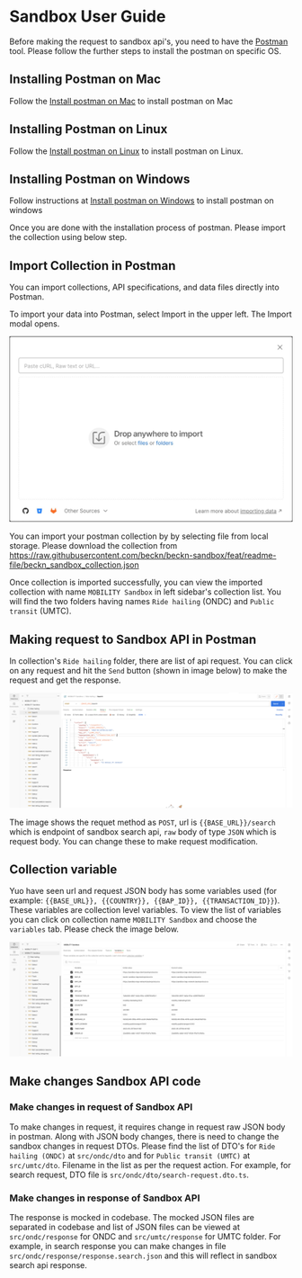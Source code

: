 # Sandbox User Guide

Before making the request to sandbox api's, you need to have the [Postman](https://www.postman.com/downloads/) tool. Please follow the further steps to install the postman on specific OS.

## Installing Postman on Mac

Follow the [Install postman on Mac](https://learning.postman.com/docs/getting-started/installation-and-updates/#installing-postman-on-mac) to install postman on Mac

## Installing Postman on Linux

Follow the [Install postman on Linux](https://learning.postman.com/docs/getting-started/installation-and-updates/#installing-postman-on-linux) to install postman on Linux.

## Installing Postman on Windows

Follow instructions at [Install postman on Windows](https://learning.postman.com/docs/getting-started/installation-and-updates/#installing-postman-on-windows) to install postman on windows

Once you are done with the installation process of postman. Please import the collection using below step.

## Import Collection in Postman

You can import collections, API specifications, and data files directly into Postman.

To import your data into Postman, select Import in the upper left. The Import modal opens.

<img src="user_guide/images/import-export-import-ui-v10-3.jpg" width="700"/>

You can import your postman collection by by selecting file from local storage. Please download the collection from <https://raw.githubusercontent.com/beckn/beckn-sandbox/feat/readme-file/beckn_sandbox_collection.json>

Once collection is imported successfully, you can view the imported collection with name `MOBILITY Sandbox` in left sidebar's collection list. You will find the two folders having names `Ride hailing` (ONDC) and `Public transit` (UMTC).

## Making request to Sandbox API in Postman

In collection's `Ride hailing` folder, there are list of api request. You can click on any request and hit the `Send` button (shown in image below) to make the request and get the response.

<img src="user_guide/images/postman_making_request.png" width="700"/>

The image shows the requet method as `POST`, url is `{{BASE_URL}}/search` which is endpoint of sandbox search api, `raw` body of type `JSON` which is request body. You can change these to make request modification.

## Collection variable

Yuo have seen url and request JSON body has some variables used (for example: `{{BASE_URL}}, {{COUNTRY}}, {{BAP_ID}}, {{TRANSACTION_ID}}`). These variables are collection level variables. To view the list of variables you can click on collection name `MOBILITY Sandbox` and choose the `variables` tab. Please check the image below.

<img src="user_guide/images/postman_collection_variable.png" width="700"/>

## Make changes Sandbox API code

### Make changes in request of Sandbox API

To make changes in request, it requires change in request raw JSON body in postman. Along with JSON body changes, there is need to change the sandbox changes in request DTOs. Please find the list of DTO's for `Ride hailing (ONDC)` at `src/ondc/dto` and for `Public transit (UMTC)` at `src/umtc/dto`. Filename in the list as per the request action. For example, for search request, DTO file is `src/ondc/dto/search-request.dto.ts`.

### Make changes in response of Sandbox API

The response is mocked in codebase. The mocked JSON files are separated in codebase and list of JSON files can be viewed at `src/ondc/response` for ONDC and `src/umtc/response` for UMTC folder. For example, in search response you can make changes in file `src/ondc/response/response.search.json` and this will reflect in sandbox search api response.
